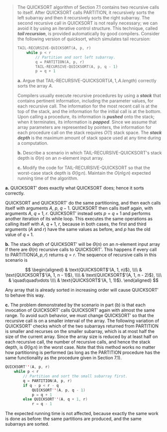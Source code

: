 > The $\text{QUICKSORT}$ algorithm of Section 7.1 contains two recursive calls to itself. After $\text{QUICKSORT}$ calls $\text{PARTITION}$, it recursively sorts the left subarray and then it recursively sorts the right subarray. The second recursive call in $\text{QUICKSORT}$ is not really necessary; we can avoid it by using an iterative control structure. This technique, called **_tail recursion_**, is provided automatically by good compilers. Consider the following version of quicksort, which simulates tail recursion:
>
> ```cpp
> TAIL-RECURSIVE-QUICKSORT(A, p, r)
>     while p < r
>         // Partition and sort left subarray.
>         q = PARTITION(A, p, r)
>         TAIL-RECURSIVE-QUICKSORT(A, p, q - 1)
>         p = q + 1
> ```
>
> **a.** Argue that $\text{TAIL-RECURSIVE-QUICKSORT}(A, 1, A.length)$ correctly sorts the array $A$.
>
> Compilers usually execute recursive procedures by using a **_stack_** that contains pertinent information, including the parameter values, for each recursive call. The information for the most recent call is at the top of the stack, and the information for the initial call is at the bottom. Upon calling a procedure, its information is **_pushed_** onto the stack; when it terminates, its information is **_popped_**. Since we assume that array parameters are represented by pointers, the information for each procedure call on the stack requires $O(1)$ stack space. The **_stack depth_** is the maximum amount of stack space used at any time during a computation.
>
> **b.** Describe a scenario in which $\text{TAIL-RECURSIVE-QUICKSORT}$'s stack depth is $\Theta(n)$ on an $n$-element input array.
>
> **c.** Modify the code for $\text{TAIL-RECURSIVE-QUICKSORT}$ so that the worst-case stack depth is $\Theta(\lg n)$. Maintain the $O(n\lg n)$ expected running time of the algorithm.

**a.** $\text{QUICKSORT}'$ does exactly what $\text{QUICKSORT}$ does; hence it sorts correctly.

$\text{QUICKSORT}$ and $\text{QUICKSORT}'$ do the same partitioning, and then each calls itself with arguments $A$, $p$, $q - 1$. $\text{QUICKSORT}$ then calls itself again, with arguments $A$, $q + 1$, $r$. $\text{QUICKSORT}'$ instead sets $p = q + 1$ and performs another iteration of its while loop. This executes the same operations as calling itself with $A$, $q + 1$, $r$, because in both cases, the first and third arguments ($A$ and $r$) have the same values as before, and $p$ has the old value of $q + 1$.

**b.** The stack depth of $\text{QUICKSORT}'$ will be $\Theta(n)$ on an $n$-element input array if there are $\Theta(n)$ recursive calls to $\text{QUICKSORT}'$. This happens if every call to $\text{PARTITION}(A, p, r)$ returns $q = r$. The sequence of recursive calls in this scenario is

$$
\begin{aligned}
    & \text{QUICKSORT$'(A, 1, n)$}, \\\\
    & \text{QUICKSORT$'(A, 1, n - 1)$}, \\\\
    & \text{QUICKSORT$'(A, 1, n - 2)$}, \\\\
    & \quad\quad\vdots \\\\
    & \text{QUICKSORT$'(A, 1, 1)$}.
\end{aligned}
$$

Any array that is already sorted in increasing order will cause $\text{QUICKSORT}'$ to behave this way.

**c.** The problem demonstrated by the scenario in part (b) is that each invocation of $\text{QUICKSORT}'$ calls $\text{QUICKSORT}'$ again with almost the same range. To avoid such behavior, we must change $\text{QUICKSORT}'$ so that the recursive call is on a smaller interval of the array. The following variation of $\text{QUICKSORT}'$ checks which of the two subarrays returned from $\text{PARTITION}$ is smaller and recurses on the smaller subarray, which is at most half the size of the current array. Since the array size is reduced by at least half on each recursive call, the number of recursive calls, and hence the stack depth, is $\Theta(\lg n)$ in the worst case. Note that this method works no matter how partitioning is performed (as long as the $\text{PARTITION}$ procedure has the same functionality as the procedure given in Section 7.1).

```cpp
QUICKSORT''(A, p, r)
    while p < r
        // Partition and sort the small subarray first.
        q = PARTITION(A, p, r)
        if q - p < r - q
            QUICKSORT''(A, p, q - 1)
            p = q + 1
        else QUICKSORT''(A, q + 1, r)
            r = q - 1
```

The expected running time is not affected, because exactly the same work is done as before: the same partitions are produced, and the same subarrays are sorted.

